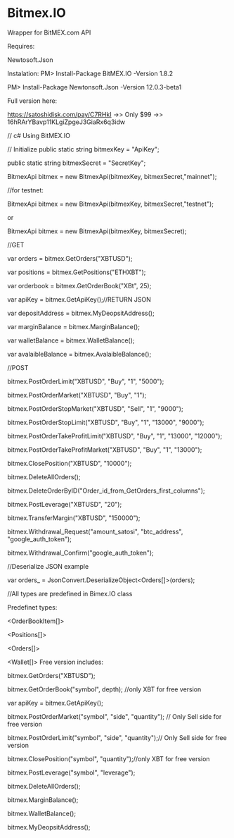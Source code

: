 # Bitmex.IO
Wrapper for BitMEX.com API



Requires:

Newtosoft.Json



Instalation:
PM> Install-Package BitMEX.IO -Version 1.8.2


PM> Install-Package Newtonsoft.Json -Version 12.0.3-beta1


Full version here:



https://satoshidisk.com/pay/C7RHkI  ->> Only $99 ->> 16hRArYBavp11KLgiZpgeJ3GiaRx6q3idw


//
c#
Using BitMEX.IO


// Initialize
public static string bitmexKey = "ApiKey";


public static string bitmexSecret = "SecretKey";


BitmexApi bitmex = new BitmexApi(bitmexKey, bitmexSecret,"mainnet");


//for testnet:


BitmexApi bitmex = new BitmexApi(bitmexKey, bitmexSecret,"testnet");


or


BitmexApi bitmex = new BitmexApi(bitmexKey, bitmexSecret);




//GET


var orders = bitmex.GetOrders("XBTUSD");

var positions = bitmex.GetPositions("ETHXBT");

var orderbook = bitmex.GetOrderBook("XBt", 25);

var apiKey = bitmex.GetApiKey();//RETURN JSON

var depositAddress = bitmex.MyDeopsitAddress();

var marginBalance = bitmex.MarginBalance();

var walletBalance = bitmex.WalletBalance();

var avalaibleBalance = bitmex.AvalaibleBalance();



//POST



bitmex.PostOrderLimit("XBTUSD", "Buy", "1", "5000");

bitmex.PostOrderMarket("XBTUSD", "Buy", "1");

bitmex.PostOrderStopMarket("XBTUSD", "Sell", "1", "9000");

bitmex.PostOrderStopLimit("XBTUSD", "Buy", "1", "13000", "9000");

bitmex.PostOrderTakeProfitLimit("XBTUSD", "Buy", "1", "13000", "12000");

bitmex.PostOrderTakeProfitMarket("XBTUSD", "Buy", "1", "13000");

bitmex.ClosePosition("XBTUSD", "10000");

bitmex.DeleteAllOrders();

bitmex.DeleteOrderByID("Order_id_from_GetOrders_first_columns");

bitmex.PostLeverage("XBTUSD", "20");

bitmex.TransferMargin("XBTUSD", "150000");

bitmex.Withdrawal_Request("amount_satosi", "btc_address", "google_auth_token");

bitmex.Withdrawal_Confirm("google_auth_token");



//Deserialize JSON example

var orders_ = JsonConvert.DeserializeObject<Orders[]>(orders); 

//All types are predefined in Bimex.IO class



Predefinet types:

<OrderBookItem[]>

<Positions[]>

<Orders[]>

<Wallet[]>
Free version includes:

bitmex.GetOrders("XBTUSD");

bitmex.GetOrderBook("symbol", depth); //only XBT for free version

var apiKey = bitmex.GetApiKey();

bitmex.PostOrderMarket("symbol", "side", "quantity"); // Only Sell side for free version

bitmex.PostOrderLimit("symbol", "side", "quantity");// Only Sell side for free version

bitmex.ClosePosition("symbol", "quantity");//only XBT for free version

bitmex.PostLeverage("symbol", "leverage");

bitmex.DeleteAllOrders();

bitmex.MarginBalance();

bitmex.WalletBalance();

bitmex.MyDeopsitAddress();




